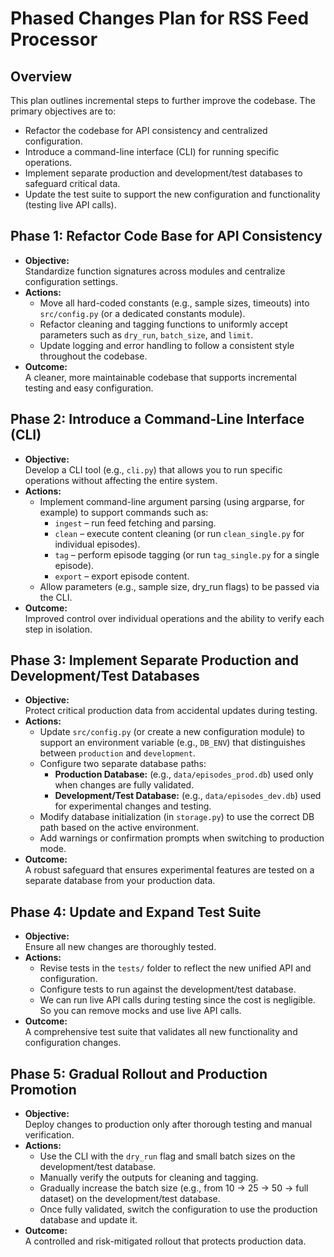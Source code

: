 # Phased Changes Plan for RSS Feed Processor

## Overview
This plan outlines incremental steps to further improve the codebase. The primary objectives are to:
- Refactor the codebase for API consistency and centralized configuration.
- Introduce a command-line interface (CLI) for running specific operations.
- Implement separate production and development/test databases to safeguard critical data.
- Update the test suite to support the new configuration and functionality (testing live API calls).

## Phase 1: Refactor Code Base for API Consistency
- **Objective:**  
  Standardize function signatures across modules and centralize configuration settings.
- **Actions:**
  - Move all hard-coded constants (e.g., sample sizes, timeouts) into `src/config.py` (or a dedicated constants module).
  - Refactor cleaning and tagging functions to uniformly accept parameters such as `dry_run`, `batch_size`, and `limit`.
  - Update logging and error handling to follow a consistent style throughout the codebase.
- **Outcome:**  
  A cleaner, more maintainable codebase that supports incremental testing and easy configuration.

## Phase 2: Introduce a Command-Line Interface (CLI)
- **Objective:**  
  Develop a CLI tool (e.g., `cli.py`) that allows you to run specific operations without affecting the entire system.
- **Actions:**
  - Implement command-line argument parsing (using argparse, for example) to support commands such as:
    - `ingest` – run feed fetching and parsing.
    - `clean` – execute content cleaning (or run `clean_single.py` for individual episodes).
    - `tag` – perform episode tagging (or run `tag_single.py` for a single episode).
    - `export` – export episode content.
  - Allow parameters (e.g., sample size, dry_run flags) to be passed via the CLI.
- **Outcome:**  
  Improved control over individual operations and the ability to verify each step in isolation.

## Phase 3: Implement Separate Production and Development/Test Databases
- **Objective:**  
  Protect critical production data from accidental updates during testing.
- **Actions:**
  - Update `src/config.py` (or create a new configuration module) to support an environment variable (e.g., `DB_ENV`) that distinguishes between `production` and `development`.
  - Configure two separate database paths:
    - **Production Database:** (e.g., `data/episodes_prod.db`) used only when changes are fully validated.
    - **Development/Test Database:** (e.g., `data/episodes_dev.db`) used for experimental changes and testing.
  - Modify database initialization (in `storage.py`) to use the correct DB path based on the active environment.
  - Add warnings or confirmation prompts when switching to production mode.
- **Outcome:**  
  A robust safeguard that ensures experimental features are tested on a separate database from your production data.

## Phase 4: Update and Expand Test Suite
- **Objective:**  
  Ensure all new changes are thoroughly tested.
- **Actions:**
  - Revise tests in the `tests/` folder to reflect the new unified API and configuration.
  - Configure tests to run against the development/test database.
  - We can run live API calls during testing since the cost is negligible. So you can remove mocks and use live API calls.
- **Outcome:**  
  A comprehensive test suite that validates all new functionality and configuration changes.

## Phase 5: Gradual Rollout and Production Promotion
- **Objective:**  
  Deploy changes to production only after thorough testing and manual verification.
- **Actions:**
  - Use the CLI with the `dry_run` flag and small batch sizes on the development/test database.
  - Manually verify the outputs for cleaning and tagging.
  - Gradually increase the batch size (e.g., from 10 → 25 → 50 → full dataset) on the development/test database.
  - Once fully validated, switch the configuration to use the production database and update it.
- **Outcome:**  
  A controlled and risk-mitigated rollout that protects production data.